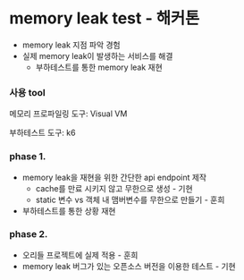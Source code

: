# memory leak test - 해커톤

- memory leak 지점 파악 경험
- 실제 memory leak이 발생하는 서비스를 해결
    - 부하테스트를 통한 memory leak 재현

### 사용 tool

메모리 프로파일링 도구: Visual VM

부하테스트 도구: k6

### phase 1.

- memory leak을 재현을 위한 간단한 api endpoint 제작
    - cache를 만료 시키지 않고 무한으로 생성 - 기현
    - static 변수 vs 객체 내 맴버변수를 무한으로 만들기 - 훈희
- 부하테스트를 통한 상황 재현

### phase 2.

- 오리들 프로젝트에 실제 적용 - 훈희
- memory leak 버그가 있는 오픈소스 버전을 이용한 테스트 - 기현